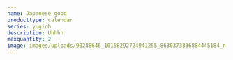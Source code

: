 ```yaml
---
name: Japanese good
producttype: calendar
series: yugioh
description: Uhhhh
maxquantity: 2
image: images/uploads/90288646_10158292724941255_8630373336884445184_n.jpg
---
```

